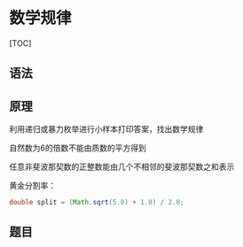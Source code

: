 # 数学规律

[TOC]



## 语法

## 原理

利用递归或暴力枚举进行小样本打印答案，找出数学规律

自然数为6的倍数不能由质数的平方得到

任意非斐波那契数的正整数能由几个不相邻的斐波那契数之和表示

黄金分割率：

```java
double split = (Math.sqrt(5.0) + 1.0) / 2.0;
```



## 题目